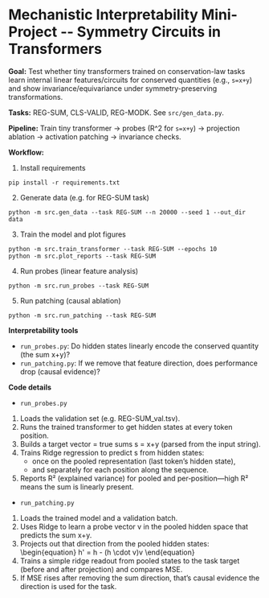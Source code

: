 # Mechanistic Interpretability Mini-Project -- Symmetry Circuits in Transformers

**Goal:** Test whether tiny transformers trained on conservation-law tasks learn internal linear features/circuits for conserved quantities (e.g., `s=x+y`) and show invariance/equivariance under symmetry-preserving transformations.

**Tasks:** REG-SUM, CLS-VALID, REG-MODK. See `src/gen_data.py`.

**Pipeline:** Train tiny transformer → probes (R^2 for `s=x+y`) → projection ablation → activation patching → invariance checks.

**Workflow:**

1. Install requirements

```
pip install -r requirements.txt
```

2. Generate data (e.g. for REG-SUM task)

```
python -m src.gen_data --task REG-SUM --n 20000 --seed 1 --out_dir data
```

3. Train the model and plot figures

```
python -m src.train_transformer --task REG-SUM --epochs 10
python -m src.plot_reports --task REG-SUM
```

4. Run probes (linear feature analysis)

```
python -m src.run_probes --task REG-SUM
```

5. Run patching (causal ablation)

```
python -m src.run_patching --task REG-SUM
```

**Interpretability tools**

- `run_probes.py`: Do hidden states linearly encode the conserved quantity (the sum x+y)?
- `run_patching.py`: If we remove that feature direction, does performance drop (causal evidence)?

**Code details**

- `run_probes.py`

1. Loads the validation set (e.g. REG-SUM_val.tsv).
2. Runs the trained transformer to get hidden states at every token position.
3. Builds a target vector = true sums s = x+y (parsed from the input string).
4. Trains Ridge regression to predict s from hidden states:
   - once on the pooled representation (last token’s hidden state),
   - and separately for each position along the sequence.
5. Reports R² (explained variance) for pooled and per‑position—high R² means the sum is linearly present.

- `run_patching.py`

1. Loads the trained model and a validation batch.
2. Uses Ridge to learn a probe vector v in the pooled hidden space that predicts the sum x+y.
3. Projects out that direction from the pooled hidden states:
   \begin{equation}
   h' = h - (h \cdot v)v
   \end{equation}
4. Trains a simple ridge readout from pooled states to the task target (before and after projection) and compares MSE.
5. If MSE rises after removing the sum direction, that’s causal evidence the direction is used for the task.
